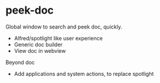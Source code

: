 # peek-doc

Global window to search and peek doc, quickly.
- Alfred/spotlight like user experience
- Generic doc builder
- View doc in webview

Beyond doc
- Add applications and system actions, to replace spotlight